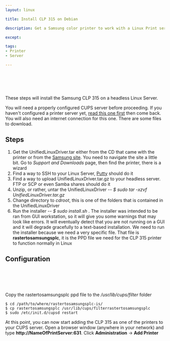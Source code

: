 ```yaml
---
layout: linux

title: Install CLP 315 on Debian

description: Get a Samsung color printer to work with a Linux Print server

except:

tags:
- Printer
- Server

---
```


<script async src="//pagead2.googlesyndication.com/pagead/js/adsbygoogle.js"></script>
<!-- 468pxby60banner -->
<ins class="adsbygoogle"
     style="display:inline-block;width:468px;height:60px"
     data-ad-client="ca-pub-4627957463175380"
     data-ad-slot="5760679882"></ins>
<script>
(adsbygoogle = window.adsbygoogle || []).push({});
</script>

These steps will install the Samsung CLP 315 on a headless Linux Server. 

You will need a properly configured CUPS server before proceeding. If you haven't configured a printer server yet, [read this one first](/easy-way-to-install-print-server-linux) then come back. You will also need an internet connection for this one. There are some files to download.

## Steps

1. Get the UnifiedLinuxDriver.tar either from the CD that came with the printer or from the [Samsung site](http://www.samsung.com). You need to navigate the site a little bit. Go to *Support and Downloads* page, then find the printer, there is a wizard
2. Find a way to SSH to your Linux Server, [Putty](http://www.chiark.greenend.org.uk/~sgtatham/putty/download.html) should do it
3. Find a way to upload UnifiedLinuxDriver.tar.gz to your headless server. FTP or SCP or even Samba shares should do it
4. Unzip, or rather, untar the UnifiedLinuxDriver -- *$ sudo tar -xzvf UnifiedLinuxDriver.tar.gz*
5. Change directory to *cdroot*, this is one of the folders that is contained in the UnifiedLinuxDriver
6. Run the installer -- *$ sudo install.sh* . The installer was intended to be ran from GUI workstation, so it will give you some warnings that may look like errors. It will eventually detect that you are not running on a GUI and it will degrade gracefully to a text-based installation. We need to run the installer because we need a very specific file. That file is **rastertosamsungsplc**, it is the PPD file we need for the CLP 315 printer to function normally in Linux

## Configuration

<script async src="//pagead2.googlesyndication.com/pagead/js/adsbygoogle.js"></script>
<!-- 468pxby60banner -->
<ins class="adsbygoogle"
     style="display:inline-block;width:468px;height:60px"
     data-ad-client="ca-pub-4627957463175380"
     data-ad-slot="5760679882"></ins>
<script>
(adsbygoogle = window.adsbygoogle || []).push({});
</script>

Copy the rastertosamsungsplc ppd file to the */usr/lib/cups/filter* folder 

~~~~
$ cd /path/to/where/rastertosamsungsplc-is/
$ cp rastertosamsungsplc /usr/lib/cups/filterrastertosamsungsplc
$ sudo /etc/init.d/cupsd restart
~~~~

At this point, you can now start adding the CLP 315 as one of the printers to your CUPS server. Open a browser window (anywhere in your network) and type **http://NameOfPrintServer:631**. Click **Administration** &rarr; **Add Printer** 
